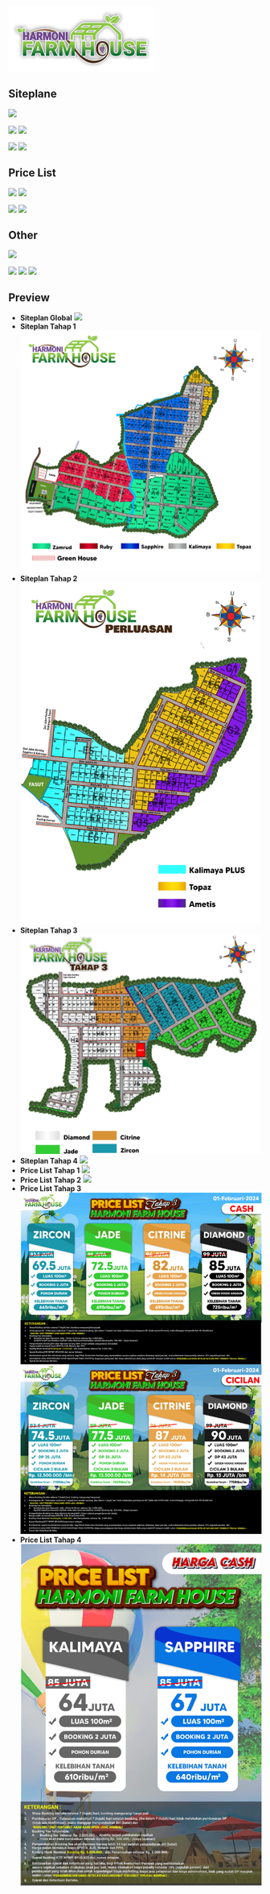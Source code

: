 ![.][def]

[def]: logo/hfh-logo.png

## Siteplane

[![](https://img.shields.io/badge/Global-Download-green.svg)](https://drive.usercontent.google.com/u/0/uc?id=1lRxolicYzltCWSEEm5k22YvFA4IUprUH&export=download)

[![](https://img.shields.io/badge/Tahap1-Download-blue.svg)](https://drive.usercontent.google.com/u/0/uc?id=1BHC6zTRePm0XYG1E3UVxPz5bP9_8EHZ4&export=download) [![](https://img.shields.io/badge/Tahap2-Download-blue.svg)](https://drive.usercontent.google.com/u/0/uc?id=1Ilxm9m4Gwc6mun_t4goJlj_xkh0OrDOB&export=download)

[![](https://img.shields.io/badge/Tahap3-Download-blue.svg)](https://drive.usercontent.google.com/u/0/uc?id=1ljksEUi5Z6P1TI6XeFwzBvCd3s1aMbmQ&export=download) [![](https://img.shields.io/badge/Tahap4-Download-blue.svg)](https://drive.usercontent.google.com/u/0/uc?id=1COlj351CqV3cbFbxSQlsE4qGG0X0b9bn&export=download)

## Price List

[![](https://img.shields.io/badge/Tahap1-Download-yellow.svg)](https://drive.usercontent.google.com/u/0/uc?id=1m6cZBX89aef5a-qnoCEm9Z8uxk-1itZF&export=download) [![](https://img.shields.io/badge/Tahap2-Download-yellow.svg)](https://drive.usercontent.google.com/u/0/uc?id=19nS5Vp2OxY8cDriLgf4aEdR3DUijFZZb&export=download)

[![](https://img.shields.io/badge/Tahap3-Download-yellow.svg)](https://drive.usercontent.google.com/u/0/uc?id=1F7tqYsbqJ-lcTjov4MIDUByF7sGXhS4X&export=download) [![](https://img.shields.io/badge/Tahap4-Download-yellow.svg)](https://drive.usercontent.google.com/u/0/uc?id=168sAIdxrjVvxvb5NiNbAvDG6h-GpGdZl&export=download)

<!-- ## Siteplane Progres

[![](https://img.shields.io/badge/Tahap1-Download-red.svg)](link) [![](https://img.shields.io/badge/Tahap2-Download-red.svg)](link)

[![](https://img.shields.io/badge/Tahap3-Download-red.svg)](link) [![](https://img.shields.io/badge/Tahap4-Download-red.svg)](link) -->

## Other

[![](https://img.shields.io/badge/E|Brocure-Download-purple.svg)](https://drive.usercontent.google.com/u/0/uc?id=1ol9JeV7gZ0T7BLahjwIxeWbfATc8RUzh&export=download)

[![](https://img.shields.io/badge/Link-Maps-green.svg)](https://maps.app.goo.gl/gYSzWC1Q8YdeXxD29) [![](https://img.shields.io/badge/Link-Telegram-blue.svg)](https://t.me/officialharmonifarmhouse) [![](https://img.shields.io/badge/Link-Telegram[mentahan]-blue.svg)](https://t.me/mentahanFVhfh)

## Preview

- **Siteplan Global**
  ![](<img/SiteplanHFH(GLOBAL).jpg>)
- **Siteplan Tahap 1**
  ![](img/SiteplaneHFH1.jpg)
- **Siteplan Tahap 2**
  ![](img/SiteplaneHFH2.jpg)
- **Siteplan Tahap 3**
  ![](img/SiteplaneHFH3.jpg)
- **Siteplan Tahap 4**
  ![](img/SiteplaneHFH4.jpg)
- **Price List Tahap 1**
  ![](img/PLHFH1.jpg)
- **Price List Tahap 2**
  ![](img/PLHFH2.jpg)
- **Price List Tahap 3**
  ![](img/PLHFH3.jpg)
- **Price List Tahap 4**
  ![](img/PLHFH4.jpg)
